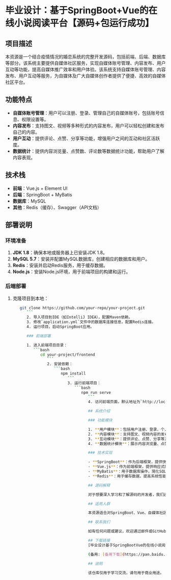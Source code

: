 # 毕业设计：基于SpringBoot+Vue的在线小说阅读平台【源码+包运行成功】

## 项目描述

本资源是一个结合疫情情况的婚恋系统的完整开发源码，包括前端、后端、数据库等部分。该系统主要提供自媒体社区服务，实现自媒体账号管理、内容发布、用户互动等功能，提高自媒体推广效率和用户体验。该系统支持自媒体账号管理、内容发布、用户互动等服务，为自媒体及广大自媒体创作者提供了便捷、高效的自媒体社区平台。

## 功能特点

- **自媒体账号管理**：用户可以注册、登录、管理自己的自媒体账号，包括账号信息、权限设置等。
- **内容发布**：支持图文、视频等多种形式的内容发布，用户可以轻松创建和发布自己的内容。
- **用户互动**：提供评论、点赞、分享等功能，增强用户之间的互动和社区活跃度。
- **数据统计**：提供内容浏览量、点赞数、评论数等数据统计功能，帮助用户了解内容表现。

## 技术栈

- **前端**：Vue.js + Element UI
- **后端**：SpringBoot + MyBatis
- **数据库**：MySQL
- **其他**：Redis（缓存）、Swagger（API文档）

## 部署说明

### 环境准备

1. **JDK 1.8**：确保本地或服务器上已安装JDK 1.8。
2. **MySQL 5.7**：安装并配置MySQL数据库，创建相应的数据库和用户。
3. **Redis**：安装并启动Redis服务，用于缓存数据。
4. **Node.js**：安装Node.js环境，用于前端项目的构建和运行。

### 后端部署

1. 克隆项目到本地：
   ```bash
      git clone https://github.com/your-repo/your-project.git
         ```
         2. 导入项目到IDE（如IntelliJ IDEA），配置Maven依赖。
         3. 修改`application.yml`文件中的数据库连接信息，配置Redis连接。
         4. 运行项目，启动SpringBoot应用。

         ### 前端部署

         1. 进入前端项目目录：
            ```bash
               cd your-project/frontend
                  ```
                  2. 安装依赖：
                     ```bash
                        npm install
                           ```
                           3. 运行前端项目：
                              ```bash
                                 npm run serve
                                    ```
                                    4. 访问前端页面，默认地址为`http://localhost:8080`。

                                    ## 系统介绍

                                    ### 功能模块

                                    1. **用户模块**：包括用户注册、登录、个人信息管理等功能。
                                    2. **内容模块**：支持图文、视频内容的发布、编辑、删除等操作。
                                    3. **互动模块**：提供评论、点赞、分享等互动功能，增强用户之间的交流。
                                    4. **数据统计模块**：展示内容浏览量、点赞数、评论数等数据，帮助用户了解内容表现。

                                    ### 技术实现

                                    - **SpringBoot**：作为后端框架，提供快速开发和部署的能力。
                                    - **Vue.js**：作为前端框架，提供响应式的前端界面和组件化开发。
                                    - **MyBatis**：用于数据库操作，简化SQL语句的编写。
                                    - **Redis**：用于缓存数据，提高系统性能。

                                    ## 源码解释

                                    对于想要深入学习和了解源码的开发者，我们还提供了源码解释。通过逐行分析源码，我们对系统的技术实现、API设计、业务逻辑等进行深入解读和分析，帮助开发者更好地理解源码和在其基础上进行二次开发，并提供更多开发思路和技巧。

                                    ## 适用人群

                                    本资源适合对SpringBoot、Vue、自媒体社区平台开发有一定基础的开发者学习和参考。该系统的设计思路、技术实现和业务逻辑等方面都具有高参考价值，为开发者提供了丰富的开发经验和实践指导。

                                    ## 联系我们

                                    如有任何问题或建议，欢迎通过邮件或GitHub Issues联系我们。

                                    ## 下载链接
                                    [毕业设计基于SpringBootVue的在线小说阅读平台源码包运行成功](https://pan.quark.cn/s/44b771d79a7f) 

                                    (备用: [备用下载](https://pan.baidu.com/s/1VbdbJOL1nQhA43MV64OdHw?pwd=1234))

                                    ## 说明

                                    该仓库仅用于学习交流，请勿用于商业用途。
